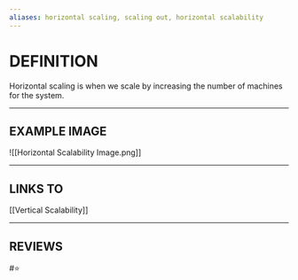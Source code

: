 ```yaml
---
aliases: horizontal scaling, scaling out, horizontal scalability
---
```


# DEFINITION
Horizontal scaling is when we scale by increasing the number of machines for the system. 

---
## EXAMPLE IMAGE
![[Horizontal Scalability Image.png]]

---
## LINKS TO
[[Vertical Scalability]]

---
## REVIEWS
#⭐  